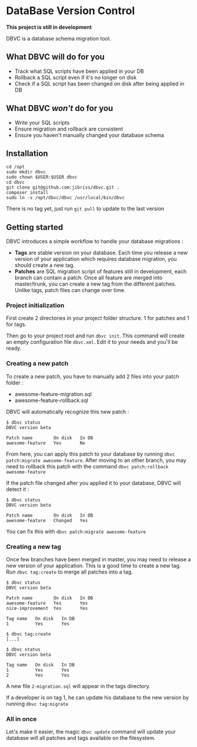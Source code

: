 # DataBase Version Control

**This project is still in development**

DBVC is a database schema migration tool.


## What DBVC will do for you

- Track what SQL scripts have been applied in your DB
- Rollback a SQL script even if it's no longer on disk
- Check if a SQL script has been changed on disk after being applied in DB


## What DBVC *won't* do for you

- Write your SQL scripts
- Ensure migration and rollback are consistent
- Ensure you haven't manually changed your database schema


## Installation

    cd /opt
    sudo mkdir dbvc
    sudo chown $USER:$USER dbvc
    cd dbvc
    git clone git@github.com:jibriss/dbvc.git .
    composer install
    sudo ln -s /opt/dbvc/dbvc /usr/local/bin/dbvc

There is no tag yet, just run ``git pull`` to update to the last version


## Getting started

DBVC introduces a simple workflow to handle your database migrations :

- **Tags** are stable version on your database. Each time you release a new version of your application which requires
database migration, you should create a new tag.
- **Patches** are SQL migration script of features still in development, each branch can contain a patch. Once all
feature are merged into master/trunk, you can create a new tag from the different patches. Unlike tags, patch files
can change over time.


### Project initialization

First create 2 directories in your project folder structure. 1 for patches and 1 for tags.

Then go to your project root and run ``dbvc init``. This command will create an empty configuration file ``dbvc.xml``.
Edit it to your needs and you'll be ready.


### Creating a new patch

To create a new patch, you have to manually add 2 files into your patch folder :

- awesome-feature-migration.sql
- awesome-feature-rollback.sql

DBVC will automatically recognize this new patch :

    $ dbvc status
    DBVC version beta

    Patch name        On disk   In DB
    awesome-feature   Yes       No

From here, you can apply this patch to your database by running ``dbvc patch:migrate awesome-feature``. After moving to
an other branch, you may need to rollback this patch with the command ``dbvc patch:rollback awesome-feature``

If the patch file changed after you applied it to your database, DBVC will detect it :

    $ dbvc status
    DBVC version beta

    Patch name        On disk   In DB
    awesome-feature   Changed   Yes

You can fix this with ``dbvc patch:migrate awesome-feature``


### Creating a new tag

Once few branches have been merged in master, you may need to release a new version of your application. This is a good
time to create a new tag. Run ``dbvc tag:create`` to merge all patches into a tag.

    $ dbvc status
    DBVC version beta

    Patch name        On disk   In DB
    awesome-feature   Yes       Yes
    nice-improvement  Yes       Yes

    Tag name   On disk   In DB
    1          Yes       Yes

    $ dbvc tag:create
    [...]

    $ dbvc status
    DBVC version beta

    Tag name   On disk   In DB
    1          Yes       Yes
    2          Yes       Yes

A new file ``2-migration.sql`` will appear in the tags directory.

If a developer is on tag 1, he can update his database to the new version by running ``dbvc tag:migrate``


### All in once

Let's make it easier, the magic ``dbvc update`` command will update your database will all patches and tags available on the filesystem.

